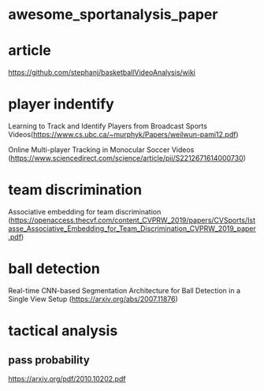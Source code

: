 # awesome_sportanalysis_paper

# article
https://github.com/stephanj/basketballVideoAnalysis/wiki


# player indentify
Learning to Track and Identify Players from Broadcast Sports Videos(https://www.cs.ubc.ca/~murphyk/Papers/weilwun-pami12.pdf)

Online Multi-player Tracking in Monocular Soccer Videos
(https://www.sciencedirect.com/science/article/pii/S2212671614000730)


# team discrimination
Associative embedding for team discrimination
(https://openaccess.thecvf.com/content_CVPRW_2019/papers/CVSports/Istasse_Associative_Embedding_for_Team_Discrimination_CVPRW_2019_paper.pdf)

# ball detection
Real-time CNN-based Segmentation Architecture for Ball Detection in a Single View Setup
(https://arxiv.org/abs/2007.11876)

# tactical analysis
## pass probability
https://arxiv.org/pdf/2010.10202.pdf
